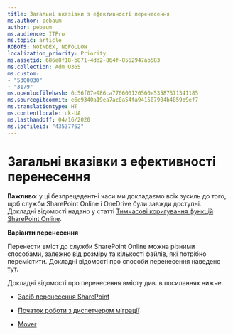 ```yaml
---
title: Загальні вказівки з ефективності перенесення
ms.author: pebaum
author: pebaum
ms.audience: ITPro
ms.topic: article
ROBOTS: NOINDEX, NOFOLLOW
localization_priority: Priority
ms.assetid: 686e8f18-b871-4dd2-864f-8562947ab583
ms.collection: Adm_O365
ms.custom:
- "5300030"
- "3179"
ms.openlocfilehash: 6c56f07e986ca776600120560e53587371341185
ms.sourcegitcommit: e6e9340a19ea7ac0a54fa941507904b4859b9ef7
ms.translationtype: HT
ms.contentlocale: uk-UA
ms.lasthandoff: 04/16/2020
ms.locfileid: "43537762"
---
```

# <a name="general-migration-performance-guidance"></a>Загальні вказівки з ефективності перенесення


**Важливо**: у ці безпрецедентні часи ми докладаємо всіх зусиль до того, щоб служби SharePoint Online і OneDrive були завжди доступні. Докладні відомості надано у статті [Тимчасові коригування функцій SharePoint Online](https://aka.ms/ODSPAdjustments).

**Варіанти перенесення**

Перенести вміст до служби SharePoint Online можна різними способами, залежно від розміру та кількості файлів, які потрібно перемістити. Докладні відомості про способи перенесення наведено [тут](https://docs.microsoft.com/sharepointmigration/migrate-to-sharepoint-online).

Докладні відомості про перенесення вмісту див. в посиланнях нижче.

- [Засіб перенесення SharePoint](https://docs.microsoft.com/sharepointmigration/introducing-the-sharepoint-migration-tool)

- [Початок роботи з диспетчером міграції](https://docs.microsoft.com/sharepointmigration/mm-get-started)

- [Mover](https://mover.io/)
